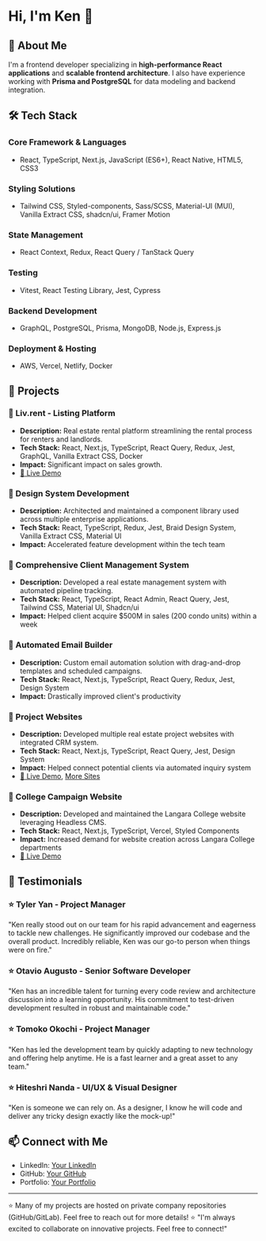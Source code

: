 # Hi, I'm Ken 👋

## 🚀 About Me

I'm a frontend developer specializing in **high-performance React applications** and **scalable frontend architecture**. I also have experience working with **Prisma and PostgreSQL** for data modeling and backend integration.

## 🛠 Tech Stack

### Core Framework & Languages

- React, TypeScript, Next.js, JavaScript (ES6+), React Native, HTML5, CSS3

### Styling Solutions

- Tailwind CSS, Styled-components, Sass/SCSS, Material-UI (MUI), Vanilla Extract CSS, shadcn/ui, Framer Motion

### State Management

- React Context, Redux, React Query / TanStack Query

### Testing

- Vitest, React Testing Library, Jest, Cypress

### Backend Development

- GraphQL, PostgreSQL, Prisma, MongoDB, Node.js, Express.js

### Deployment & Hosting

- AWS, Vercel, Netlify, Docker

## 📌 Projects

### 🔹 Liv.rent - Listing Platform

- **Description:** Real estate rental platform streamlining the rental process for renters and landlords.
- **Tech Stack:** React, Next.js, TypeScript, React Query, Redux, Jest, GraphQL, Vanilla Extract CSS, Docker
- **Impact:** Significant impact on sales growth.
- [🔗 Live Demo](https://liv.rent/)

### 🔹 Design System Development

- **Description:** Architected and maintained a component library used across multiple enterprise applications.
- **Tech Stack:** React, TypeScript, Redux, Jest, Braid Design System, Vanilla Extract CSS, Material UI
- **Impact:** Accelerated feature development within the tech team

### 🔹 Comprehensive Client Management System

- **Description:** Developed a real estate management system with automated pipeline tracking.
- **Tech Stack:** React, TypeScript, React Admin, React Query, Jest, Tailwind CSS, Material UI, Shadcn/ui
- **Impact:** Helped client acquire $500M in sales (200 condo units) within a week

### 🔹 Automated Email Builder

- **Description:** Custom email automation solution with drag-and-drop templates and scheduled campaigns.
- **Tech Stack:** React, Next.js, TypeScript, React Query, Redux, Jest, Design System
- **Impact:** Drastically improved client's productivity

### 🔹 Project Websites

- **Description:** Developed multiple real estate project websites with integrated CRM system.
- **Tech Stack:** React, Next.js, TypeScript, React Query, Jest, Design System
- **Impact:** Helped connect potential clients via automated inquiry system
- [🔗 Live Demo](https://www.concordbrentwood.com/oasis), [More Sites](https://concordpiano.ca/)

### 🔹 College Campaign Website

- **Description:** Developed and maintained the Langara College website leveraging Headless CMS.
- **Tech Stack:** React, Next.js, TypeScript, Vercel, Styled Components
- **Impact:** Increased demand for website creation across Langara College departments
- [🔗 Live Demo](https://langara-app.ca/)

## 🌟 Testimonials

### ⭐ Tyler Yan - Project Manager

"Ken really stood out on our team for his rapid advancement and eagerness to tackle new challenges. He significantly improved our codebase and the overall product. Incredibly reliable, Ken was our go-to person when things were on fire."

### ⭐ Otavio Augusto - Senior Software Developer

"Ken has an incredible talent for turning every code review and architecture discussion into a learning opportunity. His commitment to test-driven development resulted in robust and maintainable code."

### ⭐ Tomoko Okochi - Project Manager

"Ken has led the development team by quickly adapting to new technology and offering help anytime. He is a fast learner and a great asset to any team."

### ⭐ Hiteshri Nanda - UI/UX & Visual Designer

"Ken is someone we can rely on. As a designer, I know he will code and deliver any tricky design exactly like the mock-up!"

## 📫 Connect with Me

- LinkedIn: [Your LinkedIn](#)
- GitHub: [Your GitHub](#)
- Portfolio: [Your Portfolio](#)

---

⭐ Many of my projects are hosted on private company repositories (GitHub/GitLab). Feel free to reach out for more details!
⭐ "I'm always excited to collaborate on innovative projects. Feel free to connect!"
